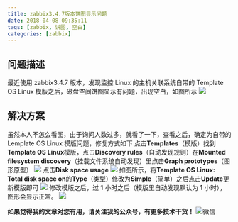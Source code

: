 ```yaml
---
title: zabbix3.4.7版本饼图显示问题
date: 2018-04-08 09:35:11
tags: [zabbix, 饼图, 空白]
categories: [zabbix]
---
```


## 问题描述

最近使用 zabbix3.4.7 版本，发现监控 Linux 的主机关联系统自带的 Template OS Linux 模版之后，磁盘空间饼图显示有问题，出现空白，如图所示
![](https://img.cactifans.com/wp-content/uploads/2018/04/1.png)

## 解决方案

虽然本人不怎么看图，由于询问人数过多，就看了一下，查看之后，确定为自带的 Lemplate OS Linux 模版问题，修复方式如下
点击**Templates**（模版）找到**Template OS Linux**模版，点击**Discovery rules**（自动发现规则）在**Mounted filesystem discovery**（挂载文件系统自动发现）里点击**Graph prototypes**（图形原型）
![](https://img.cactifans.com/wp-content/uploads/2018/04/2.jpg)
点击**Disk space usage**
![](https://img.cactifans.com/wp-content/uploads/2018/04/3.jpg)
如图所示，将**Template OS Linux: Total disk space on**的**Type**（类型）修改为**Simple**（简单）之后点击**Update**更新模版即可
![](https://img.cactifans.com/wp-content/uploads/2018/04/4.jpg)
修改模版之后，过 1 小时之后（模版里自动发现默认为 1 小时），图形会显示正常。
![](https://img.cactifans.com/wp-content/uploads/2018/04/5.jpg)

**如果觉得我的文章对您有用，请关注我的公众号，有更多技术干货！**
![微信](https://img.cactifans.com/wp-content/uploads/2017/12/qrcode_for_gh_5c46969f2957_258-1-1.jpg)
